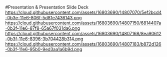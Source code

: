 #Presentation & Presentation Slide Deck
https://cloud.githubusercontent.com/assets/16803690/14807070/5ef2bcd4-0b3e-11e6-806f-5d81e7436143.png
https://cloud.githubusercontent.com/assets/16803690/14807150/6814407a-0b3f-11e6-87f8-65a67f031da6.png
https://cloud.githubusercontent.com/assets/16803690/14807168/8ea90612-0b3f-11e6-8396-3b704428b314.png
https://cloud.githubusercontent.com/assets/16803690/14807183/b872d126-0b3f-11e6-95b0-9ed3aa1a6b9d.png
